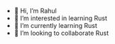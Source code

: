 - 👋 Hi, I’m Rahul
- 👀 I’m interested in learning Rust
- 🌱 I’m currently learning Rust
- 💞️ I’m looking to collaborate Rust

<!---
rahulrajish/rahulrajish is a ✨ special ✨ repository because its `README.md` (this file) appears on your GitHub profile.
You can click the Preview link to take a look at your changes.
--->

